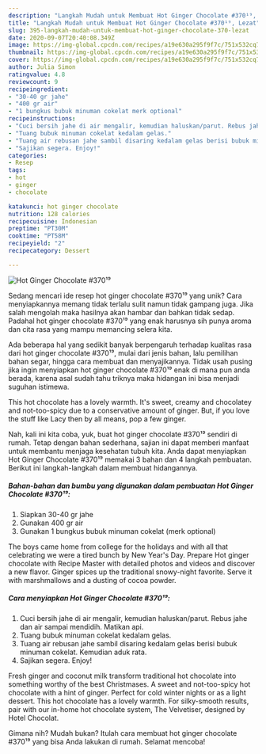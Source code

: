 ```yaml
---
description: "Langkah Mudah untuk Membuat Hot Ginger Chocolate #370¹⁹, Lezat"
title: "Langkah Mudah untuk Membuat Hot Ginger Chocolate #370¹⁹, Lezat"
slug: 395-langkah-mudah-untuk-membuat-hot-ginger-chocolate-370-lezat
date: 2020-09-07T20:40:08.349Z
image: https://img-global.cpcdn.com/recipes/a19e630a295f9f7c/751x532cq70/hot-ginger-chocolate-370⁹-foto-resep-utama.jpg
thumbnail: https://img-global.cpcdn.com/recipes/a19e630a295f9f7c/751x532cq70/hot-ginger-chocolate-370⁹-foto-resep-utama.jpg
cover: https://img-global.cpcdn.com/recipes/a19e630a295f9f7c/751x532cq70/hot-ginger-chocolate-370⁹-foto-resep-utama.jpg
author: Julia Simon
ratingvalue: 4.8
reviewcount: 9
recipeingredient:
- "30-40 gr jahe"
- "400 gr air"
- "1 bungkus bubuk minuman cokelat merk optional"
recipeinstructions:
- "Cuci bersih jahe di air mengalir, kemudian haluskan/parut. Rebus jahe dan air sampai mendidih. Matikan api."
- "Tuang bubuk minuman cokelat kedalam gelas."
- "Tuang air rebusan jahe sambil disaring kedalam gelas berisi bubuk minuman cokelat. Kemudian aduk rata."
- "Sajikan segera. Enjoy!"
categories:
- Resep
tags:
- hot
- ginger
- chocolate

katakunci: hot ginger chocolate 
nutrition: 128 calories
recipecuisine: Indonesian
preptime: "PT30M"
cooktime: "PT58M"
recipeyield: "2"
recipecategory: Dessert

---
```



![Hot Ginger Chocolate #370¹⁹](https://img-global.cpcdn.com/recipes/a19e630a295f9f7c/751x532cq70/hot-ginger-chocolate-370⁹-foto-resep-utama.jpg)

Sedang mencari ide resep hot ginger chocolate #370¹⁹ yang unik? Cara menyiapkannya memang tidak terlalu sulit namun tidak gampang juga. Jika salah mengolah maka hasilnya akan hambar dan bahkan tidak sedap. Padahal hot ginger chocolate #370¹⁹ yang enak harusnya sih punya aroma dan cita rasa yang mampu memancing selera kita.

Ada beberapa hal yang sedikit banyak berpengaruh terhadap kualitas rasa dari hot ginger chocolate #370¹⁹, mulai dari jenis bahan, lalu pemilihan bahan segar, hingga cara membuat dan menyajikannya. Tidak usah pusing jika ingin menyiapkan hot ginger chocolate #370¹⁹ enak di mana pun anda berada, karena asal sudah tahu triknya maka hidangan ini bisa menjadi suguhan istimewa.

This hot chocolate has a lovely warmth. It&#39;s sweet, creamy and chocolatey and not-too-spicy due to a conservative amount of ginger. But, if you love the stuff like Lacy then by all means, pop a few ginger.


Nah, kali ini kita coba, yuk, buat hot ginger chocolate #370¹⁹ sendiri di rumah. Tetap dengan bahan sederhana, sajian ini dapat memberi manfaat untuk membantu menjaga kesehatan tubuh kita. Anda dapat menyiapkan Hot Ginger Chocolate #370¹⁹ memakai 3 bahan dan 4 langkah pembuatan. Berikut ini langkah-langkah dalam membuat hidangannya.

<!--inarticleads1-->

##### Bahan-bahan dan bumbu yang digunakan dalam pembuatan Hot Ginger Chocolate #370¹⁹:

1. Siapkan 30-40 gr jahe
1. Gunakan 400 gr air
1. Gunakan 1 bungkus bubuk minuman cokelat (merk optional)


The boys came home from college for the holidays and with all that celebrating we were a tired bunch by New Year&#39;s Day. Prepare Hot ginger chocolate with Recipe Master with detailed photos and videos and discover a new flavor. Ginger spices up the traditional snowy-night favorite. Serve it with marshmallows and a dusting of cocoa powder. 

<!--inarticleads2-->

##### Cara menyiapkan Hot Ginger Chocolate #370¹⁹:

1. Cuci bersih jahe di air mengalir, kemudian haluskan/parut. Rebus jahe dan air sampai mendidih. Matikan api.
1. Tuang bubuk minuman cokelat kedalam gelas.
1. Tuang air rebusan jahe sambil disaring kedalam gelas berisi bubuk minuman cokelat. Kemudian aduk rata.
1. Sajikan segera. Enjoy!


Fresh ginger and coconut milk transform traditional hot chocolate into something worthy of the best Christmases. A sweet and not-too-spicy hot chocolate with a hint of ginger. Perfect for cold winter nights or as a light dessert. This hot chocolate has a lovely warmth. For silky-smooth results, pair with our in-home hot chocolate system, The Velvetiser, designed by Hotel Chocolat. 

Gimana nih? Mudah bukan? Itulah cara membuat hot ginger chocolate #370¹⁹ yang bisa Anda lakukan di rumah. Selamat mencoba!
